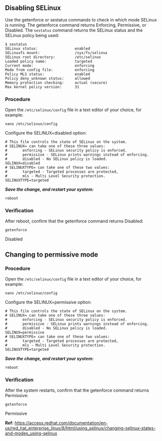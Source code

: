 ## Disabling SELinux

Use the getenforce or sestatus commands to check in which mode SELinux is running. The getenforce command returns Enforcing, Permissive, or Disabled.
The ```sestatus``` command returns the SELinux status and the SELinux policy being used:
```
$ sestatus
SELinux status:                 enabled
SELinuxfs mount:                /sys/fs/selinux
SELinux root directory:         /etc/selinux
Loaded policy name:             targeted
Current mode:                   enforcing
Mode from config file:          enforcing
Policy MLS status:              enabled
Policy deny_unknown status:     allowed
Memory protection checking:     actual (secure)
Max kernel policy version:      31
```
### Procedure

Open the ```/etc/selinux/config``` file in a text editor of your choice, for example:
```
nano /etc/selinux/config
```
Configure the SELINUX=disabled option:
```
# This file controls the state of SELinux on the system.
# SELINUX= can take one of these three values:
#       enforcing - SELinux security policy is enforced.
#       permissive - SELinux prints warnings instead of enforcing.
#       disabled - No SELinux policy is loaded.
SELINUX=disabled
# SELINUXTYPE= can take one of these two values:
#       targeted - Targeted processes are protected,
#       mls - Multi Level Security protection.
SELINUXTYPE=targeted
```
***Save the change, and restart your system:***
```
reboot
```
### Verification

After reboot, confirm that the getenforce command returns Disabled:

```
getenforce
```
Disabled

## Changing to permissive mode

### Procedure

Open the ```/etc/selinux/config``` file in a text editor of your choice, for example:
```
nano /etc/selinux/config
```
Configure the SELINUX=permissive option:
```
# This file controls the state of SELinux on the system.
# SELINUX= can take one of these three values:
#       enforcing - SELinux security policy is enforced.
#       permissive - SELinux prints warnings instead of enforcing.
#       disabled - No SELinux policy is loaded.
SELINUX=permissive
# SELINUXTYPE= can take one of these two values:
#       targeted - Targeted processes are protected,
#       mls - Multi Level Security protection.
SELINUXTYPE=targeted
```
***Save the change, and restart your system:***
```
reboot
```
### Verification

After the system restarts, confirm that the getenforce command returns Permissive:
```
getenforce
```
Permissive





**Ref:** https://access.redhat.com/documentation/en-us/red_hat_enterprise_linux/8/html/using_selinux/changing-selinux-states-and-modes_using-selinux

